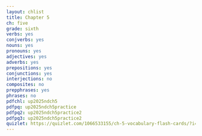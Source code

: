 ```yaml
---
layout: chlist
title: Chapter 5
ch: five
grade: sixth
verbs: yes
conjverbs: yes
nouns: yes
pronouns: yes
adjectives: yes
adverbs: yes
prepositions: yes
conjunctions: yes
interjections: no
composites: no
prepphrases: yes
phrases: no
pdfchl: up2025ndch5
pdfpq: up2025ndch5practice
pdfpq2: up2025ndch5practice2
pdfpq3: up2025ndch5practice2
quizlet: https://quizlet.com/1066533155/ch-5-vocabulary-flash-cards/?i=2wl7rv&x=1jqt
---
```


